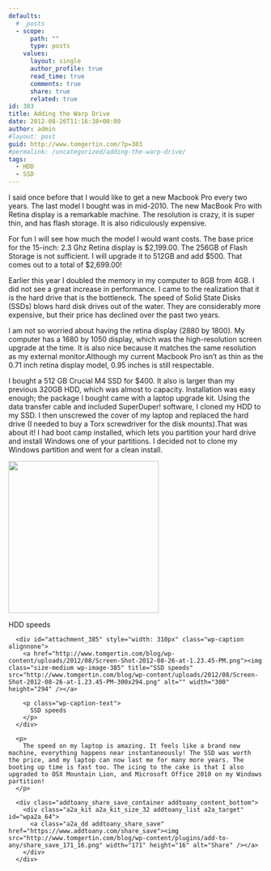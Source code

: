 ```yaml
---
defaults:
  # _posts
  - scope:
      path: ""
      type: posts
    values:
      layout: single
      author_profile: true
      read_time: true
      comments: true
      share: true
      related: true
id: 383
title: Adding the Warp Drive
date: 2012-08-26T11:16:38+00:00
author: admin
#layout: post
guid: http://www.tomgertin.com/?p=383
#permalink: /uncategorized/adding-the-warp-drive/
tags:
  - HDD
  - SSD
---
```

I said once before that I would like to get a new Macbook Pro every two years. The last model I bought was in mid-2010. The new MacBook Pro with Retina display is a remarkable machine. The resolution is crazy, it is super thin, and has flash storage. It is also ridiculously expensive.

For fun I will see how much the model I would want costs. The base price for the 15-inch: 2.3 Ghz Retina display is $2,199.00. The 256GB of Flash Storage is not sufficient. I will upgrade it to 512GB and add $500. That comes out to a total of $2,699.00!

Earlier this year I doubled the memory in my computer to 8GB from 4GB. I did not see a great increase in performance. I came to the realization that it is the hard drive that is the bottleneck. The speed of Solid State Disks (SSDs) blows hard disk drives out of the water. They are considerably more expensive, but their price has declined over the past two years.

I am not so worried about having the retina display (2880 by 1800). My computer has a 1680 by 1050 display, which was the high-resolution screen upgrade at the time. It is also nice because it matches the same resolution as my external monitor.Although my current Macbook Pro isn’t as thin as the 0.71 inch retina display model, 0.95 inches is still respectable.

I bought a 512 GB Crucial M4 SSD for $400. It also is larger than my previous 320GB HDD, which was almost to capacity. Installation was easy enough; the package I bought came with a laptop upgrade kit. Using the data transfer cable and included SuperDuper! software, I cloned my HDD to my SSD. I then unscrewed the cover of my laptop and replaced the hard drive (I needed to buy a Torx screwdriver for the disk mounts).That was about it! I had boot camp installed, which lets you partition your hard drive and install Windows one of your partitions. I decided not to clone my Windows partition and went for a clean install.

<div style="width: 307px" class="wp-caption alignnone">
  <a href="http://www.tomgertin.com/blog/wp-content/uploads/2012/08/Screen-Shot-2012-08-24-at-9.47.10-PM.png"><img class="size-medium wp-image-384 " title="HDD speeds" src="http://www.tomgertin.com/blog/wp-content/uploads/2012/08/Screen-Shot-2012-08-24-at-9.47.10-PM-297x300.png" alt="" width="297" height="300" /></a></dt> </dl> 
  
  <dl id="attachment_384" class="wp-caption alignnone" style="width: 307px;">
    <dt class="wp-caption-dt">
      <p class="wp-caption-text">
        HDD speeds
      </p></div> 
      
      <div id="attachment_385" style="width: 310px" class="wp-caption alignnone">
        <a href="http://www.tomgertin.com/blog/wp-content/uploads/2012/08/Screen-Shot-2012-08-26-at-1.23.45-PM.png"><img class="size-medium wp-image-385" title="SSD speeds" src="http://www.tomgertin.com/blog/wp-content/uploads/2012/08/Screen-Shot-2012-08-26-at-1.23.45-PM-300x294.png" alt="" width="300" height="294" /></a>
        
        <p class="wp-caption-text">
          SSD speeds
        </p>
      </div>
      
      <p>
        The speed on my laptop is amazing. It feels like a brand new machine, everything happens near instantaneously! The SSD was worth the price, and my laptop can now last me for many more years. The booting up time is fast too. The icing to the cake is that I also upgraded to OSX Mountain Lion, and Microsoft Office 2010 on my Windows partition!
      </p>
      
      <div class="addtoany_share_save_container addtoany_content_bottom">
        <div class="a2a_kit a2a_kit_size_32 addtoany_list a2a_target" id="wpa2a_64">
          <a class="a2a_dd addtoany_share_save" href="https://www.addtoany.com/share_save"><img src="http://www.tomgertin.com/blog/wp-content/plugins/add-to-any/share_save_171_16.png" width="171" height="16" alt="Share" /></a>
        </div>
      </div>